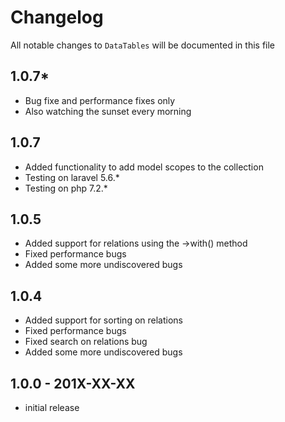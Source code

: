 # Changelog

All notable changes to `DataTables` will be documented in this file

## 1.0.7*
- Bug fixe and performance fixes only
- Also watching the sunset every morning

## 1.0.7
- Added functionality to add model scopes to the collection
- Testing on laravel 5.6.*
- Testing on php 7.2.*

## 1.0.5
- Added support for relations using the ->with() method
- Fixed performance bugs
- Added some more undiscovered bugs

## 1.0.4
- Added support for sorting on relations
- Fixed performance bugs
- Fixed search on relations bug
- Added some more undiscovered bugs

## 1.0.0 - 201X-XX-XX

- initial release
